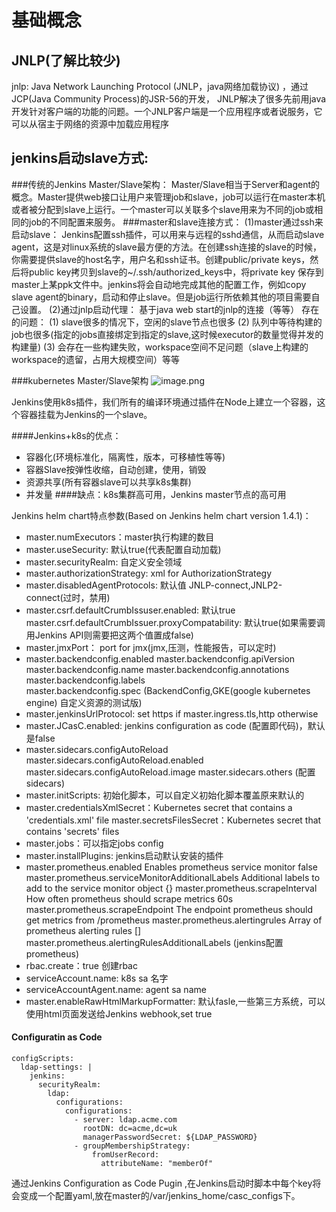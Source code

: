 # 基础概念

## JNLP(了解比较少)
jnlp: Java Network Launching Protocol (JNLP，java网络加载协议) ，通过JCP(Java Community Process)的JSR-56的开发， JNLP解决了很多先前用java开发针对客户端的功能的问题。一个JNLP客户端是一个应用程序或者说服务，它可以从宿主于网络的资源中加载应用程序

## jenkins启动slave方式:
###传统的Jenkins Master/Slave架构：
Master/Slave相当于Server和agent的概念。Master提供web接口让用户来管理job和slave，job可以运行在master本机或者被分配到slave上运行。一个master可以关联多个slave用来为不同的job或相同的job的不同配置来服务。
###master和slave连接方式：
(1)master通过ssh来启动slave：
Jenkins配置ssh插件，可以用来与远程的sshd通信，从而启动slave agent，这是对linux系统的slave最方便的方法。在创建ssh连接的slave的时候，你需要提供slave的host名字，用户名和ssh证书。创建public/private keys，然后将public key拷贝到slave的~/.ssh/authorized_keys中，将private key 保存到master上某ppk文件中。jenkins将会自动地完成其他的配置工作，例如copy slave agent的binary，启动和停止slave。但是job运行所依赖其他的项目需要自己设置。
(2)通过jnlp启动代理：
基于java web start的jnlp的连接（等等）
存在的问题：
(1) slave很多的情况下，空闲的slave节点也很多
(2) 队列中等待构建的job也很多(指定的jobs直接绑定到指定的slave,这时候executor的数量觉得并发的构建量)
(3) 会存在一些构建失败，workspace空间不足问题（slave上构建的workspace的遗留，占用大规模空间）等等

###kubernetes Master/Slave架构
![image.png](http://note.youdao.com/yws/res/2604/WEBRESOURCEcf76fc4fa90b170b1f5d9cdbd978c6d9)

Jenkins使用k8s插件，我们所有的编译环境通过插件在Node上建立一个容器，这个容器挂载为Jenkins的一个slave。

####Jenkins+k8s的优点：

 - 容器化(环境标准化，隔离性，版本，可移植性等等)
 - 容器Slave按弹性收缩，自动创建，使用，销毁
 - 资源共享(所有容器slave可以共享k8s集群)
 - 并发量
####缺点：k8s集群高可用，Jenkins master节点的高可用

Jenkins helm chart特点参数(Based on Jenkins helm chart version 1.4.1)：
 - master.numExecutors：master执行构建的数目
 - master.useSecurity: 默认true(代表配置自动加载)
 - master.securityRealm: 自定义安全领域
 - master.authorizationStrategy: xml for AuthorizationStrategy
 - master.disabledAgentProtocols: 默认值 JNLP-connect,JNLP2-connect(过时，禁用)
 - master.csrf.defaultCrumbIssuser.enabled: 默认true
   master.csrf.defaultCrumbIssuer.proxyCompatability: 默认true(如果需要调用Jenkins API则需要把这两个值置成false)
 - master.jmxPort： port for jmx(jmx,压测，性能报告，可以定时)
 - master.backendconfig.enabled
   master.backendconfig.apiVersion	
   master.backendconfig.name
   master.backendconfig.annotations
   master.backendconfig.labels	
   master.backendconfig.spec
   (BackendConfig,GKE(google kubernetes engine) 自定义资源的测试版)
 - master.jenkinsUrlProtocol: set https if master.ingress.tls,http otherwise 
 - master.JCasC.enabled: jenkins configuration as code (配置即代码)，默认是false
 - master.sidecars.configAutoReload	
   master.sidecars.configAutoReload.enabled	
   master.sidecars.configAutoReload.image
   master.sidecars.others
   (配置sidecars)
 - master.initScripts: 初始化脚本，可以自定义初始化脚本覆盖原来默认的
 - master.credentialsXmlSecret：Kubernetes secret that contains a 'credentials.xml' file
   master.secretsFilesSecret：Kubernetes secret that contains 'secrets' files
 - master.jobs：可以指定jobs config
 - master.installPlugins: jenkins启动默认安装的插件
 - master.prometheus.enabled	Enables prometheus service monitor	false
   master.prometheus.serviceMonitorAdditionalLabels	Additional labels to add to the service monitor object	{}
   master.prometheus.scrapeInterval	How often prometheus should scrape metrics	60s
   master.prometheus.scrapeEndpoint	The endpoint prometheus should get metrics from	/prometheus
   master.prometheus.alertingrules	Array of prometheus alerting rules	[]
   master.prometheus.alertingRulesAdditionalLabels
   (jenkins配置prometheus)
 - rbac.create：true 创建rbac
 - serviceAccount.name: k8s sa 名字
 - serviceAccountAgent.name: agent sa name
 - master.enableRawHtmlMarkupFormatter: 默认fasle,一些第三方系统，可以使用html页面发送给Jenkins webhook,set true

#### Configuratin as Code
```
configScripts:
  ldap-settings: |
    jenkins:
      securityRealm:
        ldap:
          configurations:
            configurations:
              - server: ldap.acme.com
                rootDN: dc=acme,dc=uk
                managerPasswordSecret: ${LDAP_PASSWORD}
              - groupMembershipStrategy:
                  fromUserRecord:
                    attributeName: "memberOf"
```
通过Jenkins Configuration as Code Pugin ,在Jenkins启动时脚本中每个key将会变成一个配置yaml,放在master的/var/jenkins_home/casc_configs下。
